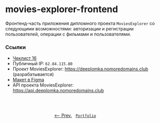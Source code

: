 # movies-explorer-frontend
Фронтенд-часть приложения дипломного проекта `MoviesExplorer` со следующими возможностями: авторизации и регистрации пользователей, операции с фильмами и пользователями.

### Ссылки

- [Чеклист 16](https://code.s3.yandex.net/web-developer/static/new-program/web-diploma-criteria-2.0/index.html)
- Публичный IP: `62.84.115.80`
- Проект MoviesExplorer: https://deeplomka.nomoredomains.club (разрабатывается)
- [Макет в Figma](misc/Diploma%20(Copy).fig)
- API проекта MoviesExplorer: https://api.deeplomka.nomoredomains.club

<br />
<br />

<p align="center">
  <a href="https://github.com/artginzburg/movies-explorer-api"><-- Prev.</a>
  &nbsp;
  <code><a href="https://github.com/artginzburg/yandex.praktikum-portfolio">Portfolio</a></code>
  &nbsp;
  <a>&nbsp;&nbsp;&nbsp;&nbsp;&nbsp;&nbsp;&nbsp;&nbsp;&nbsp;&nbsp;&nbsp;&nbsp;&nbsp;</a>
</p>